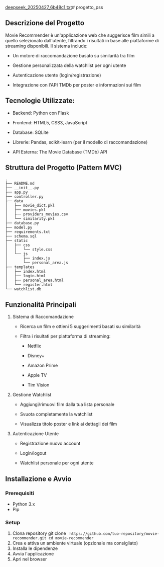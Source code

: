 [deepseek_20250427_6b48c1.txt](https://github.com/user-attachments/files/19930622/deepseek_20250427_6b48c1.txt)# progetto_pss

## Descrizione del Progetto
Movie Recommender è un'applicazione web che suggerisce film simili a quello selezionato dall'utente, filtrando i risultati in base alle piattaforme di streaming disponibili. Il sistema include:
- Un motore di raccomandazione basato su similarità tra film

- Gestione personalizzata della watchlist per ogni utente

- Autenticazione utente (login/registrazione)

- Integrazione con l'API TMDb per poster e informazioni sui film
    

## Tecnologie Utilizzate:
- Backend: Python con Flask

- Frontend: HTML5, CSS3, JavaScript

- Database: SQLite

- Librerie: Pandas, scikit-learn (per il modello di raccomandazione)

- API Esterna: The Movie Database (TMDb) API

## Struttura del Progetto (Pattern MVC)
```
.
├── README.md
├── __init__.py
├── app.py
├── controller.py
├── data
│   ├── movie_dict.pkl
│   ├── movies.pkl
│   ├── providers_movies.csv
│   └── similarity.pkl
├── database.py
├── model.py
├── requirements.txt
├── schema.sql
├── static
│   ├── css
│   │   └── style.css
│   └── js
│       ├── index.js
│       └── personal_area.js
├── templates
│   ├── index.html
│   ├── login.html
│   ├── personal_area.html
│   └── register.html
└── watchlist.db

```

## Funzionalità Principali
1. Sistema di Raccomandazione
   - Ricerca un film e ottieni 5 suggerimenti basati su similarità
   - Filtra i risultati per piattaforma di streaming:

        - Netflix

        - Disney+

        - Amazon Prime

        - Apple TV

        - Tim Vision

2. Gestione Watchlist

    - Aggiungi/rimuovi film dalla tua lista personale

    - Svuota completamente la watchlist

    - Visualizza titolo poster e link ai dettagli dei film

3. Autenticazione Utente

    - Registrazione nuovo account

    - Login/logout

    - Watchlist personale per ogni utente

## Installazione e Avvio

### Prerequisiti
- Python 3.x
- Pip

### Setup

1. Clona repository git clone ``` https://github.com/tuo-repository/movie-recommender.git
cd movie-recommender```
2. Crea e attiva un ambiente virtuale (opzionale ma consigliato)
3. Installa le dipendenze
4. Avvia l'applicazione
5. Apri nel browser

